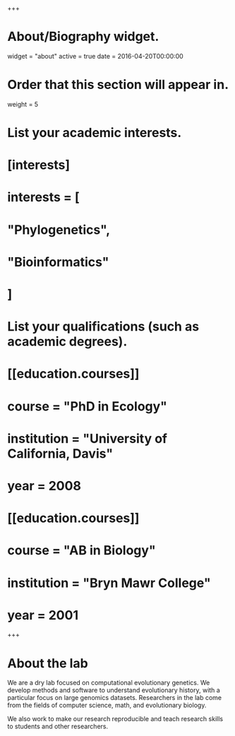 +++
# About/Biography widget.
widget = "about"
active = true
date = 2016-04-20T00:00:00

# Order that this section will appear in.
weight = 5

# List your academic interests.
# [interests]
#   interests = [
#     "Phylogenetics",
#     "Bioinformatics"
#   ]

# List your qualifications (such as academic degrees).
# [[education.courses]]
#   course = "PhD in Ecology"
#   institution = "University of California, Davis"
#   year = 2008
# 
# [[education.courses]]
#   course = "AB in Biology"
#   institution = "Bryn Mawr College"
#   year = 2001
 
+++

# About the lab

We are a dry lab focused on computational evolutionary genetics. We develop methods and software to understand evolutionary history, with a particular focus on large genomics datasets. Researchers in the lab come from the fields of computer science, math, and evolutionary biology.

We also work to make our research reproducible and teach research skills to students and other researchers.
